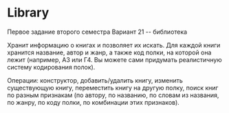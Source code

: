# Library
Первое задание второго семестра
Вариант 21 -- библиотека

Хранит информацию о книгах и позволяет их искать. 
Для каждой книги хранится название, автор и жанр, а также код полки, на которой она лежит (например, А3 или Г4. Вы можете сами придумать реалистичную систему кодирования полок).

Операции: конструктор, добавить/удалить книгу, изменить существующую книгу, переместить книгу на другую полку,
поиск книг по разным признакам (по автору, по названию, по словам из названия, по жанру, по коду полки, по комбинации этих признаков).
